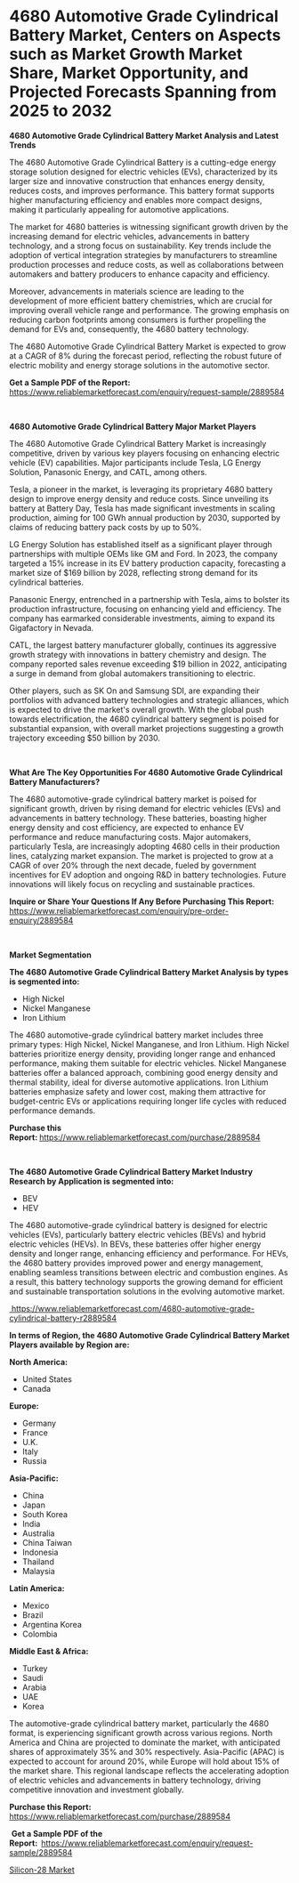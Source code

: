 <p><h1>4680 Automotive Grade Cylindrical Battery Market, Centers on Aspects such as Market Growth Market Share, Market Opportunity, and Projected Forecasts Spanning from 2025 to 2032</h1></p><p><strong>4680 Automotive Grade Cylindrical Battery Market Analysis and Latest Trends</strong></p>
<p><p>The 4680 Automotive Grade Cylindrical Battery is a cutting-edge energy storage solution designed for electric vehicles (EVs), characterized by its larger size and innovative construction that enhances energy density, reduces costs, and improves performance. This battery format supports higher manufacturing efficiency and enables more compact designs, making it particularly appealing for automotive applications.</p><p>The market for 4680 batteries is witnessing significant growth driven by the increasing demand for electric vehicles, advancements in battery technology, and a strong focus on sustainability. Key trends include the adoption of vertical integration strategies by manufacturers to streamline production processes and reduce costs, as well as collaborations between automakers and battery producers to enhance capacity and efficiency. </p><p>Moreover, advancements in materials science are leading to the development of more efficient battery chemistries, which are crucial for improving overall vehicle range and performance. The growing emphasis on reducing carbon footprints among consumers is further propelling the demand for EVs and, consequently, the 4680 battery technology.</p><p>The 4680 Automotive Grade Cylindrical Battery Market is expected to grow at a CAGR of 8% during the forecast period, reflecting the robust future of electric mobility and energy storage solutions in the automotive sector.</p></p>
<p><strong>Get a Sample PDF of the Report:&nbsp;</strong> <a href="https://www.reliablemarketforecast.com/enquiry/request-sample/2889584?utm_campaign=3327&utm_medium=2&utm_source=Github&utm_content=ia&utm_term=14032025&utm_id=4680-automotive-grade-cylindrical-battery">https://www.reliablemarketforecast.com/enquiry/request-sample/2889584</a></p>
<p>&nbsp;</p>
<p><strong>4680 Automotive Grade Cylindrical Battery Major Market Players</strong></p>
<p><p>The 4680 Automotive Grade Cylindrical Battery Market is increasingly competitive, driven by various key players focusing on enhancing electric vehicle (EV) capabilities. Major participants include Tesla, LG Energy Solution, Panasonic Energy, and CATL, among others. </p><p>Tesla, a pioneer in the market, is leveraging its proprietary 4680 battery design to improve energy density and reduce costs. Since unveiling its battery at Battery Day, Tesla has made significant investments in scaling production, aiming for 100 GWh annual production by 2030, supported by claims of reducing battery pack costs by up to 50%.</p><p>LG Energy Solution has established itself as a significant player through partnerships with multiple OEMs like GM and Ford. In 2023, the company targeted a 15% increase in its EV battery production capacity, forecasting a market size of $169 billion by 2028, reflecting strong demand for its cylindrical batteries.</p><p>Panasonic Energy, entrenched in a partnership with Tesla, aims to bolster its production infrastructure, focusing on enhancing yield and efficiency. The company has earmarked considerable investments, aiming to expand its Gigafactory in Nevada.</p><p>CATL, the largest battery manufacturer globally, continues its aggressive growth strategy with innovations in battery chemistry and design. The company reported sales revenue exceeding $19 billion in 2022, anticipating a surge in demand from global automakers transitioning to electric.</p><p>Other players, such as SK On and Samsung SDI, are expanding their portfolios with advanced battery technologies and strategic alliances, which is expected to drive the market's overall growth. With the global push towards electrification, the 4680 cylindrical battery segment is poised for substantial expansion, with overall market projections suggesting a growth trajectory exceeding $50 billion by 2030.</p></p>
<p>&nbsp;</p>
<p><strong>What Are The Key Opportunities For 4680 Automotive Grade Cylindrical Battery Manufacturers?</strong></p>
<p><p>The 4680 automotive-grade cylindrical battery market is poised for significant growth, driven by rising demand for electric vehicles (EVs) and advancements in battery technology. These batteries, boasting higher energy density and cost efficiency, are expected to enhance EV performance and reduce manufacturing costs. Major automakers, particularly Tesla, are increasingly adopting 4680 cells in their production lines, catalyzing market expansion. The market is projected to grow at a CAGR of over 20% through the next decade, fueled by government incentives for EV adoption and ongoing R&D in battery technologies. Future innovations will likely focus on recycling and sustainable practices.</p></p>
<p><strong>Inquire or Share Your Questions If Any Before Purchasing This Report:</strong> <a href="https://www.reliablemarketforecast.com/enquiry/pre-order-enquiry/2889584?utm_campaign=3327&utm_medium=2&utm_source=Github&utm_content=ia&utm_term=14032025&utm_id=4680-automotive-grade-cylindrical-battery">https://www.reliablemarketforecast.com/enquiry/pre-order-enquiry/2889584</a></p>
<p>&nbsp;</p>
<p><strong>Market Segmentation</strong></p>
<p><strong>The 4680 Automotive Grade Cylindrical Battery Market Analysis by types is segmented into:</strong></p>
<p><ul><li>High Nickel</li><li>Nickel Manganese</li><li>Iron Lithium</li></ul></p>
<p><p>The 4680 automotive-grade cylindrical battery market includes three primary types: High Nickel, Nickel Manganese, and Iron Lithium. High Nickel batteries prioritize energy density, providing longer range and enhanced performance, making them suitable for electric vehicles. Nickel Manganese batteries offer a balanced approach, combining good energy density and thermal stability, ideal for diverse automotive applications. Iron Lithium batteries emphasize safety and lower cost, making them attractive for budget-centric EVs or applications requiring longer life cycles with reduced performance demands.</p></p>
<p><strong>Purchase this Report:&nbsp;</strong><a href="https://www.reliablemarketforecast.com/purchase/2889584?utm_campaign=3327&utm_medium=2&utm_source=Github&utm_content=ia&utm_term=14032025&utm_id=4680-automotive-grade-cylindrical-battery">https://www.reliablemarketforecast.com/purchase/2889584</a></p>
<p>&nbsp;</p>
<p><strong>The 4680 Automotive Grade Cylindrical Battery Market Industry Research by Application is segmented into:</strong></p>
<p><ul><li>BEV</li><li>HEV</li></ul></p>
<p><p>The 4680 automotive-grade cylindrical battery is designed for electric vehicles (EVs), particularly battery electric vehicles (BEVs) and hybrid electric vehicles (HEVs). In BEVs, these batteries offer higher energy density and longer range, enhancing efficiency and performance. For HEVs, the 4680 battery provides improved power and energy management, enabling seamless transitions between electric and combustion engines. As a result, this battery technology supports the growing demand for efficient and sustainable transportation solutions in the evolving automotive market.</p></p>
<p><a href="https://www.reliablemarketforecast.com/4680-automotive-grade-cylindrical-battery-r2889584?utm_campaign=3327&utm_medium=2&utm_source=Github&utm_content=ia&utm_term=14032025&utm_id=4680-automotive-grade-cylindrical-battery">&nbsp;https://www.reliablemarketforecast.com/4680-automotive-grade-cylindrical-battery-r2889584</a></p>
<p><strong>In terms of Region, the 4680 Automotive Grade Cylindrical Battery Market Players available by Region are:</strong></p>
<p>
    <p> <strong> North America: </strong>
        <ul>
            <li>United States</li>
            <li>Canada</li>
        </ul>
        </p> 
    <p> <strong> Europe: </strong>
        <ul>
            <li>Germany</li>
            <li>France</li>
            <li>U.K.</li>
            <li>Italy</li>
            <li>Russia</li>
        </ul>
        </p> 
    <p> <strong> Asia-Pacific: </strong>
        <ul>
            <li>China</li>
            <li>Japan</li>
            <li>South Korea</li>
            <li>India</li>
            <li>Australia</li>
            <li>China Taiwan</li>
            <li>Indonesia</li>
            <li>Thailand</li>
            <li>Malaysia</li>
        </ul>
        </p> 
    <p> <strong> Latin America: </strong>
        <ul>
            <li>Mexico</li>
            <li>Brazil</li>
            <li>Argentina Korea</li>
            <li>Colombia</li>
        </ul>
        </p> 
    <p> <strong> Middle East & Africa: </strong>
        <ul>
            <li>Turkey</li>
            <li>Saudi</li>
            <li>Arabia</li>
            <li>UAE</li>
            <li>Korea</li>
        </ul>
    </p>
    </p>
<p><p>The automotive-grade cylindrical battery market, particularly the 4680 format, is experiencing significant growth across various regions. North America and China are projected to dominate the market, with anticipated shares of approximately 35% and 30% respectively. Asia-Pacific (APAC) is expected to account for around 20%, while Europe will hold about 15% of the market share. This regional landscape reflects the accelerating adoption of electric vehicles and advancements in battery technology, driving competitive innovation and investment globally.</p></p>
<p><strong>Purchase this Report: </strong><a href="https://www.reliablemarketforecast.com/purchase/2889584?utm_campaign=3327&utm_medium=2&utm_source=Github&utm_content=ia&utm_term=14032025&utm_id=4680-automotive-grade-cylindrical-battery">https://www.reliablemarketforecast.com/purchase/2889584</a></p>
<p>&nbsp;<strong>Get a Sample PDF of the Report:&nbsp;&nbsp;</strong><a href="https://www.reliablemarketforecast.com/enquiry/request-sample/2889584?utm_campaign=3327&utm_medium=2&utm_source=Github&utm_content=ia&utm_term=14032025&utm_id=4680-automotive-grade-cylindrical-battery">https://www.reliablemarketforecast.com/enquiry/request-sample/2889584</a></p>
<p><strong></strong></p>
<p><p><a href="https://github.com/felishtimoti/Market-Research-Report-List-1/blob/main/silicon-28-market.md?utm_campaign=3327&utm_medium=2&utm_source=Github&utm_content=ia&utm_term=14032025&utm_id=4680-automotive-grade-cylindrical-battery">Silicon-28 Market</a></p></p>